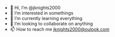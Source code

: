 - 👋 Hi, I’m @jknights2000
- 👀 I’m interested in somethings
- 🌱 I’m currently learning everything
- 💞️ I’m looking to collaborate on anything
- 📫 How to reach me jknights2000@oulook.com

<!---
jknights2000/jknights2000 is a ✨ special ✨ repository because its `README.md` (this file) appears on your GitHub profile.
You can click the Preview link to take a look at your changes.
--->
